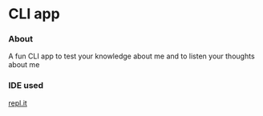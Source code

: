 # CLI app 

### **About**

A fun CLI app to test your knowledge about me and to listen your thoughts about me

### **IDE used**

[repl.it](https://repl.it)
